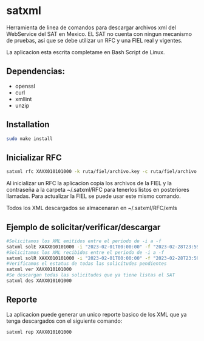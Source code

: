 # satxml

Herramienta de linea de comandos para descargar archivos xml del WebService del SAT en Mexico.
EL SAT no cuenta con ningun mecanismo de pruebas, asi que se debe utilizar un RFC y una FIEL real y vigentes.

La aplicacion esta escrita completame en Bash Script de Linux.

## Dependencias:
 - openssl
 - curl
 - xmllint
 - unzip

## Installation
``` bash
sudo make install
```
  
## Inicializar RFC
``` bash
satxml rfc XAXX010101000 -k ruta/fiel/archivo.key -c ruta/fiel/archivo.cer -p fielpass
```
Al inicializar un RFC la aplicacion copia los archivos de la FIEL y la contraseña a la carpeta ~/.satxml/RFC para tenerlos listos en posteriores llamadas. Para actualizar la FIEL se puede usar este mismo comando.

Todos los XML descargados se almacenaran en ~/.satxml/RFC/xmls
## Ejemplo de solicitar/verificar/descargar
 ```bash
#Solicitamos los XML emitidos entre el periodo de -i a -f
satxml solE XAXX010101000 -i "2023-02-01T00:00:00" -f "2023-02-28T23:59:59"
#Solicitamos los XML recibidos entre el periodo de -i a -f
satxml solR XAXX010101000 -i "2023-02-01T00:00:00" -f "2023-02-28T23:59:59"
#Verificamos el estatus de todas las solicitudes pendientes
satxml ver XAXX010101000
#Se descargan todas las solicitudes que ya tiene listas el SAT
satxml des XAXX010101000
```

## Reporte
La aplicacion puede generar un unico reporte basico de los XML que ya tenga descargados con el siguiente comando:
``` bash
satxml rep XAXX010101000
```

